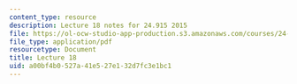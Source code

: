 ```yaml
---
content_type: resource
description: Lecture 18 notes for 24.915 2015
file: https://ol-ocw-studio-app-production.s3.amazonaws.com/courses/24-915-linguistic-phonetics-fall-2015/a00bf4b0527a41e527e132d7fc3e1bc1_MIT24_915F15_lec18.pdf
file_type: application/pdf
resourcetype: Document
title: Lecture 18
uid: a00bf4b0-527a-41e5-27e1-32d7fc3e1bc1
---
```


